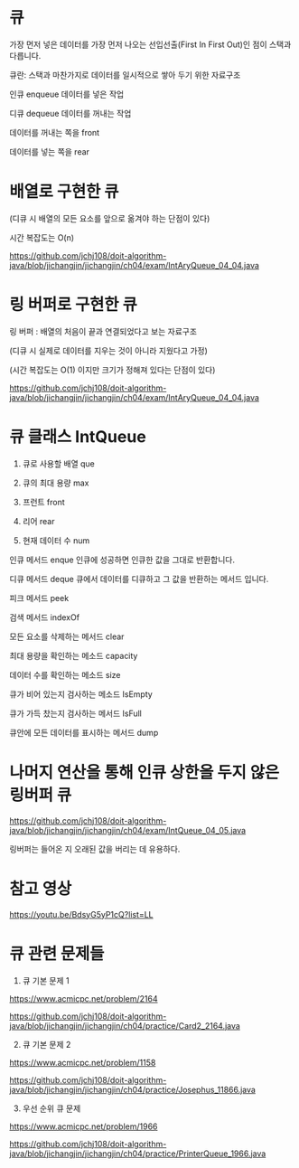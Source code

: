 # 큐

가장 먼저 넣은 데이터를 가장 먼저 나오는 선입선출(First In First Out)인 점이 스택과 다릅니다.

큐란: 스택과 마찬가지로 데이터를 일시적으로 쌓아 두기 위한 자료구조

인큐 enqueue 데이터를 넣은 작업

디큐 dequeue 데이터를 꺼내는 작업

데이터를 꺼내는 쪽을  front

데이터를 넣는 쪽을 rear


# 배열로 구현한 큐

(디큐 시 배열의 모든 요소를 앞으로 옮겨야 하는 단점이 있다)

시간 복잡도는 O(n)

https://github.com/jchj108/doit-algorithm-java/blob/jichangjin/jichangjin/ch04/exam/IntAryQueue_04_04.java


# 링 버퍼로 구현한 큐

링 버퍼 : 배열의 처음이 끝과 연결되었다고 보는 자료구조 

(디큐 시 실제로 데이터를 지우는 것이 아니라 지웠다고 가정)

(시간 복잡도는 O(1) 이지만 크기가 정해져 있다는 단점이 있다)

https://github.com/jchj108/doit-algorithm-java/blob/jichangjin/jichangjin/ch04/exam/IntAryQueue_04_04.java


# 큐 클래스 IntQueue

1. 큐로 사용할 배열 que

2. 큐의 최대 용량 max

3. 프런트 front

4. 리어 rear

5. 현재 데이터 수 num

인큐 메서드 enque 인큐에 성공하면 인큐한 값을 그대로 반환합니다.

디큐 메서드 deque  큐에서 데이터를 디큐하고 그 값을 반환하는 메서드 입니다.

피크 메서드 peek 

검색 메서드 indexOf

모든 요소를 삭제하는 메서드 clear

최대 용량을 확인하는 메소드 capacity

데이터 수를 확인하는 메소드 size

큐가 비어 있는지 검사하는 메소드 IsEmpty

큐가 가득 찼는지 검사하는 메서드 IsFull

큐안에 모든 데이터를 표시하는 메서드 dump


# 나머지 연산을 통해 인큐 상한을 두지 않은 링버퍼 큐

https://github.com/jchj108/doit-algorithm-java/blob/jichangjin/jichangjin/ch04/exam/IntQueue_04_05.java

링버퍼는 들어온 지 오래된 값을 버리는 데 유용하다.

# 참고 영상

https://youtu.be/BdsyG5yP1cQ?list=LL

# 큐 관련 문제들

1. 큐 기본 문제 1

https://www.acmicpc.net/problem/2164

https://github.com/jchj108/doit-algorithm-java/blob/jichangjin/jichangjin/ch04/practice/Card2_2164.java

2. 큐 기본 문제 2

https://www.acmicpc.net/problem/1158

https://github.com/jchj108/doit-algorithm-java/blob/jichangjin/jichangjin/ch04/practice/Josephus_11866.java

3. 우선 순위 큐 문제 

https://www.acmicpc.net/problem/1966

https://github.com/jchj108/doit-algorithm-java/blob/jichangjin/jichangjin/ch04/practice/PrinterQueue_1966.java




